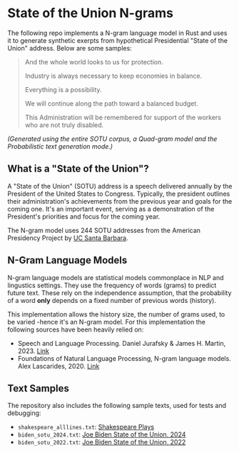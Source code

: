 # State of the Union N-grams

The following repo implements a N-gram language model in Rust and uses it to generate synthetic exerpts from hypothetical Presidential "State of the Union" address. Below are some samples:

> And the whole world looks to us for protection.
>
> Industry is always necessary to keep economies in balance.
> 
> Everything is a possibility.
> 
> We will continue along the path toward a balanced budget.
>
> This Administration will be remembered for support of the workers who are not truly disabled.

*(Generated using the entire SOTU corpus, a Quad-gram model and the Probabilistic text generation mode.)*

## What is a "State of the Union"?

A "State of the Union" (SOTU) address is a speech delivered annually by the President of the United States to Congress. Typically, the president outlines their administration's achievements from the previous year and goals for the coming one. It's an important event, serving as a demonstration of the President's priorities and focus for the coming year.

The N-gram model uses 244 SOTU addresses from the American Presidency Project by [UC Santa Barbara](https://www.presidency.ucsb.edu/documents/presidential-documents-archive-guidebook/annual-messages-congress-the-state-the-union).

## N-Gram Language Models

N-gram language models are statistical models commonplace in NLP and lingustics settings. They use the frequency of words (grams) to predict future text. These rely on the independence assumption, that the probability of a word **only** depends on a fixed number of previous words (history).

This implementation allows the history size, the number of grams used, to be varied -hence it's an N-gram model. For this implementation the following sources have been heavily relied on:

- Speech and Language Processing. Daniel Jurafsky & James H. Martin, 2023. [Link](https://web.stanford.edu/~jurafsky/slp3/3.pdf)
- Foundations of Natural Language Processing, N-gram language models. Alex Lascarides, 2020. [Link](https://www.inf.ed.ac.uk/teaching/courses/fnlp/lectures/03_slides.pdf)

## Text Samples

The repository also includes the following sample texts, used for tests and debugging:

- `shakespeare_alllines.txt`: [Shakespeare Plays](https://www.kaggle.com/datasets/kingburrito666/shakespeare-plays?select=alllines.txt)
- `biden_sotu_2024.txt`: [Joe Biden State of the Union, 2024](https://www.whitehouse.gov/briefing-room/speeches-remarks/2024/03/07/remarks-of-president-joe-biden-state-of-the-union-address-as-prepared-for-delivery-2/)
- `biden_sotu_2022.txt`: [Joe Biden State of the Union, 2022](https://gist.github.com/fzliu/973bb1d659a740b1d78a659f90be4a02)
